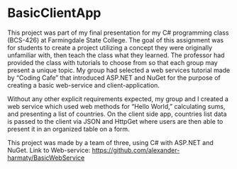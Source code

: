 # BasicClientApp

This project was part of my final presentation for my C# programming class (BCS-426) at Farmingdale State College. 
The goal of this assignment was for students to create a project utilizing a concept they were originally unfamiliar with, 
then teach the class what they learned. 
The professor had provided the class with tutorials to choose from so that each group may present a unique topic. 
My group had selected a web services tutorial made by “Coding Cafe” that introduced ASP.NET and NuGet 
for the purpose of creating a basic web-service and client-application. 

Without any other explicit requirements expected, 
my group and I created a web service which used web methods for “Hello World,” 
calculating sums, and presenting a list of countries. 
On the client side app, countries list data is passed to the client via JSON and HttpGet 
where users are then able to present it in an organized table on a form. 

This project was made by a team of three, using C# with ASP.NET and NuGet.
Link to Web-service: https://github.com/alexander-harmaty/BasicWebService
